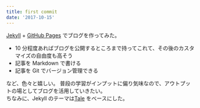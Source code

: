 ```yaml
---
title: first commit
date: '2017-10-15'
---
```


[Jekyll](https://jekyllrb-ja.github.io/) + [GitHub Pages](https://pages.github.com/)
でブログを作ってみた。

- 10 分程度あればブログを公開するところまで持ってこれて、その後のカスタマイズの自由度も高そう
- 記事を Markdown で書ける
- 記事を Git でバージョン管理できる

など、色々と嬉しい。
普段の学習がインプットに偏り気味なので、アウトプットの場としてブログを活用していきたい。<br>
ちなみに、Jekyll のテーマは[Tale](https://github.com/chesterhow/tale/) をベースにした。
